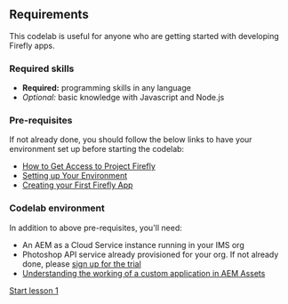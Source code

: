 ## Requirements

This codelab is useful for anyone who are getting started with developing Firefly apps.

### Required skills

* **Required:** programming skills in any language
* *Optional:* basic knowledge with Javascript and Node.js

### Pre-requisites

If not already done, you should follow the below links to have your environment set up before starting the codelab:

* [How to Get Access to Project Firefly](https://github.com/AdobeDocs/project-firefly/blob/master/overview/getting_access.md)
* [Setting up Your Environment](https://github.com/AdobeDocs/project-firefly/blob/master/getting_started/setup.md)
* [Creating your First Firefly App](https://github.com/AdobeDocs/project-firefly/blob/master/getting_started/first_app.md)

### Codelab environment

In addition to above pre-requisites, you'll need:

* An AEM as a Cloud Service instance running in your IMS org
* Photoshop API service already provisioned for your org. If not already done, please [sign up for the trial](https://www.adobe.io/apis/creativecloud/photo-imaging-api.html)
* [Understanding the working of a custom application in AEM Assets](https://experienceleague.adobe.com/docs/asset-compute/using/extend/custom-application-internals.html)

[Start lesson 1](lesson1.md)
